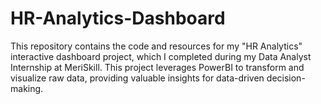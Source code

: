 # HR-Analytics-Dashboard
This repository contains the code and resources for my "HR Analytics" interactive dashboard project, which I completed during my Data Analyst Internship at MeriSkill. This project leverages PowerBI to transform and visualize raw data, providing valuable insights for data-driven decision-making.

